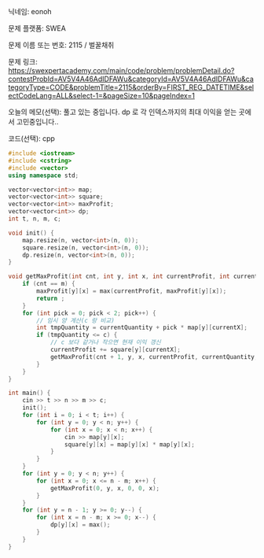 닉네임: eonoh

문제 플랫폼: SWEA

문제 이름 또는 번호: 2115 / 벌꿀채취

문제 링크: https://swexpertacademy.com/main/code/problem/problemDetail.do?contestProbId=AV5V4A46AdIDFAWu&categoryId=AV5V4A46AdIDFAWu&categoryType=CODE&problemTitle=2115&orderBy=FIRST_REG_DATETIME&selectCodeLang=ALL&select-1=&pageSize=10&pageIndex=1

오늘의 메모(선택): 풀고 있는 중입니다. dp 로 각 인덱스까지의 최대 이익을 얻는 곳에서 고민중입니다..

코드(선택): cpp

```cpp
#include <iostream>
#include <cstring>
#include <vector>
using namespace std;

vector<vector<int>> map;
vector<vector<int>> square;
vector<vector<int>> maxProfit;
vector<vector<int>> dp;
int t, n, m, c;

void init() {
	map.resize(n, vector<int>(n, 0));
	square.resize(n, vector<int>(n, 0));
	dp.resize(n, vector<int>(n, 0));
}

void getMaxProfit(int cnt, int y, int x, int currentProfit, int currentQuantity, int currentX) {
	if (cnt == m) {
		maxProfit[y][x] = max(currentProfit, maxProfit[y][x]);
		return ;
	}
	for (int pick = 0; pick < 2; pick++) {
		// 임시 양 계산(c 랑 비교)
		int tmpQuantity = currentQuantity + pick * map[y][currentX];
		if (tmpQuantity <= c) {
			// c 보다 같거나 작으면 현재 이익 갱신
			currentProfit += square[y][currentX];
			getMaxProfit(cnt + 1, y, x, currentProfit, currentQuantity, currentX + 1);
		}
	}
}

int main() {
	cin >> t >> n >> m >> c;
	init();
	for (int i = 0; i < t; i++) {
		for (int y = 0; y < n; y++) {
			for (int x = 0; x < n; x++) {
				cin >> map[y][x];
				square[y][x] = map[y][x] * map[y][x];
			}
		}
	}
	for (int y = 0; y < n; y++) {
		for (int x = 0; x <= n - m; x++) {
			getMaxProfit(0, y, x, 0, 0, x);
		}
	}
	for (int y = n - 1; y >= 0; y--) {
		for (int x = n - m; x >= 0; x--) {
			dp[y][x] = max();
		}
	}
}
```
